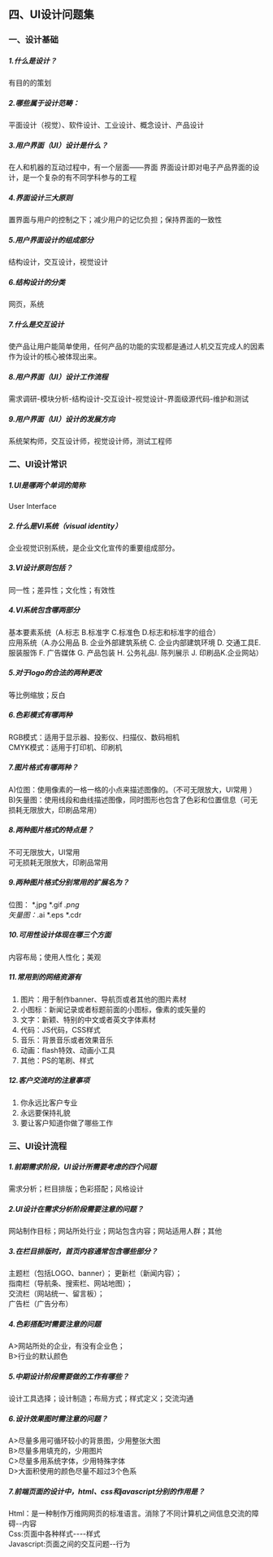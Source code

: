 ## 四、UI设计问题集
### 一、设计基础
##### 1.什么是设计？
有目的的策划
##### 2.哪些属于设计范畴：
平面设计（视觉）、软件设计、工业设计、概念设计、产品设计
##### 3.用户界面（UI）设计是什么？
在人和机器的互动过程中，有一个层面——界面
界面设计即对电子产品界面的设计，是一个复杂的有不同学科参与的工程
##### 4.界面设计三大原则
置界面与用户的控制之下；减少用户的记忆负担；保持界面的一致性
##### 5.用户界面设计的组成部分
结构设计，交互设计，视觉设计
##### 6.结构设计的分类
网页，系统
##### 7.什么是交互设计
使产品让用户能简单使用，任何产品的功能的实现都是通过人机交互完成人的因素作为设计的核心被体现出来。
##### 8.用户界面（UI）设计工作流程
需求调研-模块分析-结构设计-交互设计-视觉设计-界面级源代码-维护和测试
##### 9.用户界面（UI）设计的发展方向 
系统架构师，交互设计师，视觉设计师，测试工程师
### 二、UI设计常识
##### 1.UI是哪两个单词的简称
User Interface
##### 2.什么是VI系统（visual identity）
企业视觉识别系统，是企业文化宣传的重要组成部分。
##### 3.VI设计原则包括？
同一性；差异性；文化性；有效性
##### 4.VI系统包含哪两部分
基本要素系统（A.标志 B.标准字 C.标准色 D.标志和标准字的组合）  
应用系统（A.办公用品 B. 企业外部建筑系统 C. 企业内部建筑环境 D. 交通工具E. 服装服饰 F. 广告媒体 G. 产品包装 H. 公务礼品I. 陈列展示 J. 印刷品K.企业网站）
##### 5.对于logo的合法的两种更改
等比例缩放；反白
##### 6.色彩模式有哪两种
RGB模式：适用于显示器、投影仪、扫描仪、数码相机  
CMYK模式：适用于打印机、印刷机
##### 7.图片格式有哪两种？
A)位图：使用像素的一格一格的小点来描述图像的。（不可无限放大，UI常用 ）  
B)矢量图：使用线段和曲线描述图像，同时图形也包含了色彩和位置信息（可无损耗无限放大，印刷品常用）
##### 8.两种图片格式的特点是？
不可无限放大，UI常用  
可无损耗无限放大，印刷品常用
##### 9.两种图片格式分别常用的扩展名为？
位图： *.jpg  *.gif   *.png  
矢量图：*.ai  *.eps  *.cdr
##### 10.可用性设计体现在哪三个方面
内容布局；使用人性化；美观
##### 11.常用到的网络资源有
1. 图片：用于制作banner、导航页或者其他的图片素材
2. 小图标：新闻记录或者标题前面的小图标，像素的或矢量的
3. 文字：新颖、特别的中文或者英文字体素材
4. 代码：JS代码，CSS样式
5. 音乐：背景音乐或者效果音乐
6. 动画：flash特效、动画小工具
7. 其他：PS的笔刷、样式
##### 12.客户交流时的注意事项
1. 你永远比客户专业
2. 永远要保持礼貌
3. 要让客户知道你做了哪些工作
### 三、UI设计流程
##### 1.前期需求阶段，UI设计所需要考虑的四个问题
需求分析；栏目排版；色彩搭配；风格设计
##### 2.UI设计在需求分析阶段需要注意的问题？
网站制作目标；网站所处行业；网站包含内容；网站适用人群；其他
##### 3.在栏目排版时，首页内容通常包含哪些部分？
主题栏（包括LOGO、banner）；
更新栏（新闻内容）；  
指南栏（导航条、搜索栏、网站地图）；  
交流栏（网站统一、留言板）；  
广告栏（广告分布）  
##### 4.色彩搭配时需要注意的问题
A>网站所处的企业，有没有企业色；  
B>行业的默认颜色  
##### 5.中期设计阶段需要做的工作有哪些？
设计工具选择；设计制造；布局方式；样式定义；交流沟通
##### 6.设计效果图时需注意的问题？
A>尽量多用可循环较小的背景图，少用整张大图  
B>尽量多用填充的，少用图片  
C>尽量多用系统字体，少用特殊字体  
D>大面积使用的颜色尽量不超过3个色系  
##### 7.前端页面的设计中，html、css和javascript分别的作用是？
Html：是一种制作万维网网页的标准语言。消除了不同计算机之间信息交流的障碍--内容  
Css:页面中各种样式----样式  
Javascript:页面之间的交互问题--行为  
